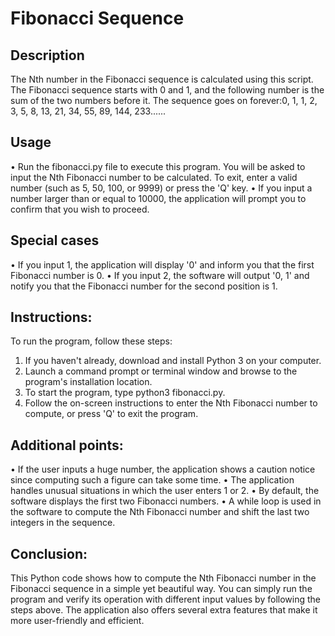 # Fibonacci Sequence

## Description
The Nth number in the Fibonacci sequence is calculated using this script. The Fibonacci sequence starts with 0 and 1, and the following number is the sum of the two numbers before it. The sequence goes on forever:0, 1, 1, 2, 3, 5, 8, 13, 21, 34, 55, 89, 144, 233......

## Usage
•	Run the fibonacci.py file to execute this program. You will be asked to input the Nth Fibonacci number to be calculated. To exit, enter a valid number (such as 5, 50, 100, or 9999) or press the 'Q' key.
•	If you input a number larger than or equal to 10000, the application will prompt you to confirm that you wish to proceed.

## Special cases
•	If you input 1, the application will display '0' and inform you that the first Fibonacci number is 0.
•	If you input 2, the software will output '0, 1' and notify you that the Fibonacci number for the second position is 1.

## Instructions:
To run the program, follow these steps:
1.	If you haven't already, download and install Python 3 on your computer.
2.	Launch a command prompt or terminal window and browse to the program's installation location.
3.	To start the program, type python3 fibonacci.py.
4.	Follow the on-screen instructions to enter the Nth Fibonacci number to compute, or press 'Q' to exit the program.

## Additional points:
•	If the user inputs a huge number, the application shows a caution notice since computing such a figure can take some time.
•	The application handles unusual situations in which the user enters 1 or 2.
•	By default, the software displays the first two Fibonacci numbers.
•	A while loop is used in the software to compute the Nth Fibonacci number and shift the last two integers in the sequence.

## Conclusion:
This Python code shows how to compute the Nth Fibonacci number in the Fibonacci sequence in a simple yet beautiful way. You can simply run the program and verify its operation with different input values by following the steps above. The application also offers several extra features that make it more user-friendly and efficient.
